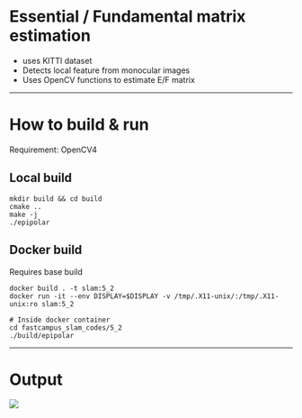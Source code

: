 # Essential / Fundamental matrix estimation

- uses KITTI dataset
- Detects local feature from monocular images
- Uses OpenCV functions to estimate E/F matrix

---

# How to build & run

Requirement: OpenCV4

## Local build

```
mkdir build && cd build
cmake ..
make -j
./epipolar
```

## Docker build 

Requires base build

```
docker build . -t slam:5_2
docker run -it --env DISPLAY=$DISPLAY -v /tmp/.X11-unix/:/tmp/.X11-unix:ro slam:5_2

# Inside docker container
cd fastcampus_slam_codes/5_2
./build/epipolar
```

---

# Output

![](./output.gif)
